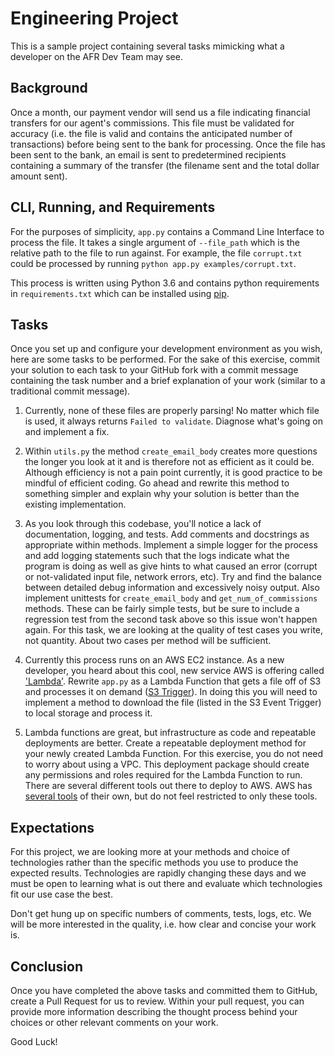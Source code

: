 # Engineering Project
This is a sample project containing several tasks mimicking what a developer on the AFR Dev Team may see.

## Background
Once a month, our payment vendor will send us a file indicating financial transfers for our agent's
commissions. This file must be validated for accuracy (i.e. the file is valid and contains the anticipated 
number of transactions) before being sent to the bank for processing. Once the file has been sent to the bank, 
an email is sent to predetermined recipients containing a summary of the transfer (the filename sent and 
the total dollar amount sent). 

## CLI, Running, and Requirements
For the purposes of simplicity, `app.py` contains a Command Line Interface to process the file. It takes a single 
argument of `--file_path` which is the relative path to the file to run against. For example, the file 
`corrupt.txt` could be processed by running `python app.py examples/corrupt.txt`. 
 
This process is written using Python 3.6 and contains python requirements in `requirements.txt` which can 
be installed using [pip](https://pypi.org/project/pip/). 

## Tasks
Once you set up and configure your development environment as you wish, here are some tasks to be performed. 
For the sake of this exercise, commit your solution to each task to your GitHub fork with a commit message 
containing the task number and a brief explanation of your work (similar to a traditional commit message).

1. Currently, none of these files are properly parsing! No matter which file is used, it always returns 
`Failed to validate`. Diagnose what's going on and implement a fix.

1. Within `utils.py` the method `create_email_body` creates more questions the longer you look at it and is
therefore not as efficient as it could be. Although efficiency is not a pain point currently, it is good 
practice to be mindful of efficient coding. Go ahead and rewrite this method to something simpler and 
explain why your solution is better than the existing implementation. 

1. As you look through this codebase, you'll notice a lack of documentation, logging, and tests. 
Add comments and docstrings as appropriate within methods. Implement a simple logger for the process
and add logging statements such that the logs indicate what the program is doing as well as give hints to 
what caused an error (corrupt or not-validated input file, network errors, etc). Try and find the balance
between detailed debug information and excessively noisy output. 
Also implement unittests for `create_email_body` and `get_num_of_commissions` methods. These can be fairly
simple tests, but be sure to include a regression test from the second task above so this issue won't happen again. 
For this task, we are looking at the quality of test cases you write, not quantity. About two cases per method 
will be sufficient. 
 
1. Currently this process runs on an AWS EC2 instance. As a new developer, you heard about this cool, new 
service AWS is offering called ['Lambda'](https://aws.amazon.com/lambda/). Rewrite `app.py` as 
a Lambda Function that gets a file off of S3 and processes it on demand 
([S3 Trigger](https://docs.aws.amazon.com/lambda/latest/dg/with-s3.html)). In doing this you will need to 
implement a method to download the file (listed in the S3 Event Trigger) to local storage and process it. 

1. Lambda functions are great, but infrastructure as code and repeatable deployments are better. Create 
a repeatable deployment method for your newly created Lambda Function. For this exercise, you do not need
to worry about using a VPC. This deployment package should create any permissions and roles required for
the Lambda Function to run.  
There are several different tools out there to deploy to AWS. AWS has 
[several tools](https://docs.aws.amazon.com/lambda/latest/dg/automating-deployment.html) 
of their own, but do not feel restricted to only these tools. 

## Expectations
For this project, we are looking more at your methods and choice of technologies rather than the specific 
methods you use to produce the expected results. Technologies are rapidly changing these days and we must be 
open to learning what is out there and evaluate which technologies fit our use case the best. 

Don't get hung up on specific numbers of comments, tests, logs, etc. We will be more interested in the quality, 
i.e. how clear and concise your work is. 

## Conclusion
Once you have completed the above tasks and committed them to GitHub, create a Pull Request for us to review. 
Within your pull request, you can provide more information describing the thought process behind your choices
or other relevant comments on your work. 

Good Luck! 
